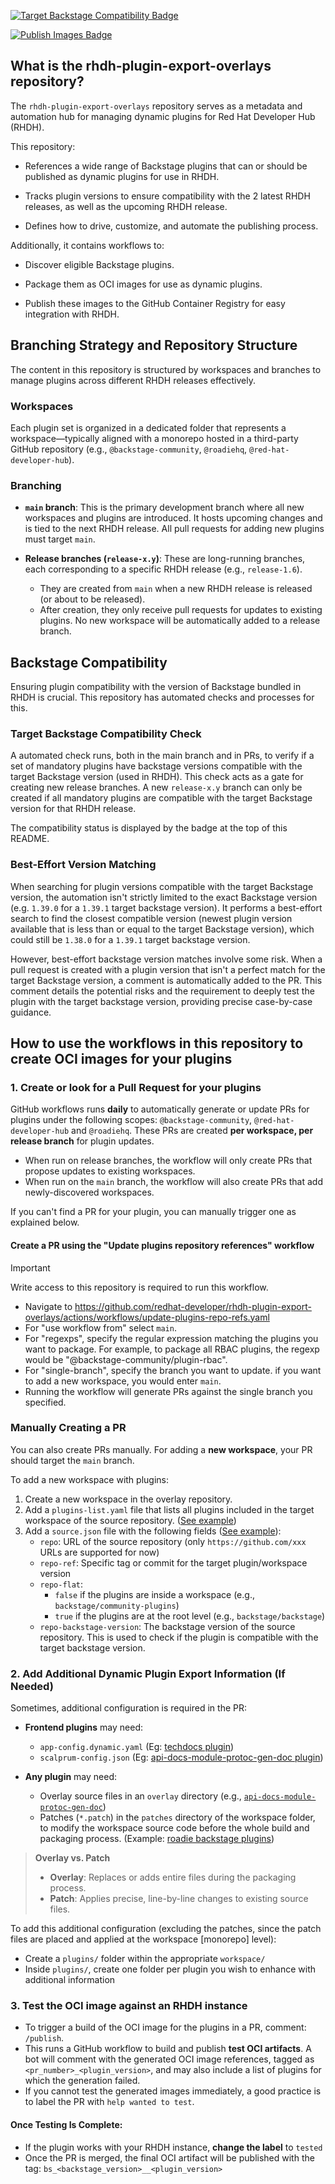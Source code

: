 [![Target Backstage Compatibility Badge](https://img.shields.io/endpoint?url=https%3A%2F%2Fraw.githubusercontent.com%2Fredhat-developer%2Frhdh-plugin-export-overlays%2Frefs%2Fheads%2Fmetadata%2Fincompatible-workspaces.json&style=flat&cacheSeconds=60)](https://github.com/redhat-developer/rhdh-plugin-export-overlays/actions/workflows/check-backstage-compatibility.yaml?query=event%3Apush)

[![Publish Images Badge](https://img.shields.io/github/actions/workflow/status/redhat-developer/rhdh-plugin-export-overlays/publish-workspace-plugins.yaml?branch=main&event=push&label=Publish%20RHDH%20Next%20Release%20Dynamic%20Plugin%20Images)](https://github.com/redhat-developer/rhdh-plugin-export-overlays/actions/workflows/publish-workspace-plugins.yaml?query=event%3Apush)

## What is the rhdh-plugin-export-overlays repository?

The `rhdh-plugin-export-overlays` repository serves as a metadata and automation hub for managing dynamic plugins for Red Hat Developer Hub (RHDH).

This repository:

- References a wide range of Backstage plugins that can or should be published as dynamic plugins for use in RHDH.

- Tracks plugin versions to ensure compatibility with the 2 latest RHDH releases, as well as the upcoming RHDH release.

- Defines how to drive, customize, and automate the publishing process.

Additionally, it contains workflows to:

- Discover eligible Backstage plugins.

- Package them as OCI images for use as dynamic plugins.

- Publish these images to the GitHub Container Registry for easy integration with RHDH.

## Branching Strategy and Repository Structure

The content in this repository is structured by workspaces and branches to manage plugins across different RHDH releases effectively.

### Workspaces

Each plugin set is organized in a dedicated folder that represents a workspace—typically aligned with a monorepo hosted in a third-party GitHub repository (e.g., `@backstage-community`, `@roadiehq`, `@red-hat-developer-hub`).

### Branching

- **`main` branch**: This is the primary development branch where all new workspaces and plugins are introduced. It hosts upcoming changes and is tied to the next RHDH release. All pull requests for adding new plugins must target `main`.

- **Release branches (`release-x.y`)**: These are long-running branches, each corresponding to a specific RHDH release (e.g., `release-1.6`).
  - They are created from `main` when a new RHDH release is released (or about to be released).
  - After creation, they only receive pull requests for updates to existing plugins. No new workspace will be automatically added to a release branch.

## Backstage Compatibility

Ensuring plugin compatibility with the version of Backstage bundled in RHDH is crucial. This repository has automated checks and processes for this.

### Target Backstage Compatibility Check

A automated check runs, both in the main branch and in PRs, to verify if a set of mandatory plugins have backstage versions compatible with the target Backstage version (used in RHDH). This check acts as a gate for creating new release branches. A new `release-x.y` branch can only be created if all mandatory plugins are compatible with the target Backstage version for that RHDH release.

The compatibility status is displayed by the badge at the top of this README.

### Best-Effort Version Matching

When searching for plugin versions compatible with the target Backstage version, the automation isn't strictly limited to the exact Backstage version (e.g. `1.39.0` for a `1.39.1` target backstage version). It performs a best-effort search to find the closest compatible version (newest plugin version available that is less than or equal to the target Backstage version), which could still be `1.38.0` for a `1.39.1` target backstage version.

However, best-effort backstage version matches involve some risk. When a pull request is created with a plugin version that isn't a perfect match for the target Backstage version, a comment is automatically added to the PR. This comment details the potential risks and the requirement to deeply test the plugin with the target backstage version, providing precise case-by-case guidance.

## How to use the workflows in this repository to create OCI images for your plugins

### 1. Create or look for a Pull Request for your plugins

GitHub workflows runs **daily** to automatically generate or update PRs for plugins under the following scopes: `@backstage-community`, `@red-hat-developer-hub` and `@roadiehq`. These PRs are created **per workspace, per release branch** for plugin updates.

- When run on release branches, the workflow will only create PRs that propose updates to existing workspaces.
- When run on the `main` branch, the workflow will also create PRs that add newly-discovered workspaces.

If you can't find a PR for your plugin, you can manually trigger one as explained below.

#### Create a PR using the "Update plugins repository references" workflow

> [!IMPORTANT]
> Write access to this repository is required to run this workflow.

- Navigate to https://github.com/redhat-developer/rhdh-plugin-export-overlays/actions/workflows/update-plugins-repo-refs.yaml
- For "use workflow from" select `main`.
- For "regexps", specify the regular expression matching the plugins you want to package. For example, to package all RBAC plugins, the regexp would be "@backstage-community/plugin-rbac".
- For "single-branch", specify the branch you want to update. if you want to add a new workspace, you would enter `main`. 
- Running the workflow will generate PRs against the single branch you specified.

### Manually Creating a PR

You can also create PRs manually. For adding a **new workspace**, your PR should target the `main` branch.

To add a new workspace with plugins:

1. Create a new workspace in the overlay repository.
2. Add a `plugins-list.yaml` file that lists all plugins included in the target workspace of the source repository. ([See example](https://github.com/redhat-developer/rhdh-plugin-export-overlays/blob/main/workspaces/adoption-insights/plugins-list.yaml))
3. Add a `source.json` file with the following fields ([See example](https://github.com/redhat-developer/rhdh-plugin-export-overlays/blob/main/workspaces/adoption-insights/source.json)):
   - `repo`: URL of the source repository (only `https://github.com/xxx` URLs are supported for now)
   - `repo-ref`: Specific tag or commit for the target plugin/workspace version
   - `repo-flat`:
     - `false` if the plugins are inside a workspace (e.g., `backstage/community-plugins`)
     - `true` if the plugins are at the root level (e.g., `backstage/backstage`)
   - `repo-backstage-version`: The backstage version of the source repository. This is used to check if the plugin is compatible with the target backstage version.

### 2. Add Additional Dynamic Plugin Export Information (If Needed)

Sometimes, additional configuration is required in the PR:

- **Frontend plugins** may need:
   - `app-config.dynamic.yaml` (Eg: [techdocs plugin](https://github.com/redhat-developer/rhdh-plugin-export-overlays/blob/release-1.5/workspaces/backstage/plugins/techdocs/app-config.dynamic.yaml))
   - `scalprum-config.json` (Eg: [api-docs-module-protoc-gen-doc plugin](https://github.com/redhat-developer/rhdh-plugin-export-overlays/blob/release-1.5/workspaces/backstage/plugins/api-docs-module-protoc-gen-doc/scalprum-config.json))

- **Any plugin** may need:
   - Overlay source files in an `overlay` directory
  (e.g., [`api-docs-module-protoc-gen-doc`](https://github.com/redhat-developer/rhdh-plugin-export-overlays/tree/release-1.5/workspaces/backstage/plugins/api-docs-module-protoc-gen-doc/overlay))
  - Patches (`*.patch`) in the `patches` directory of the workspace folder, to modify the workspace source code before the whole build and packaging process. (Example: [roadie backstage plugins](https://github.com/redhat-developer/rhdh-plugin-export-overlays/blob/150c9d98830039315df6b4f23bf9f85b1cf5ae55/workspaces/roadie-backstage-plugins/patches/1-avoid-double-wildcards.patch))

> **Overlay vs. Patch**
> - **Overlay**: Replaces or adds entire files during the packaging process.
> - **Patch**: Applies precise, line-by-line changes to existing source files.


To add this additional configuration (excluding the patches, since the patch files are placed and applied at the workspace [monorepo] level):
- Create a `plugins/` folder within the appropriate `workspace/`
- Inside `plugins/`, create one folder per plugin you wish to enhance with additional information

### 3. Test the OCI image against an RHDH instance
- To trigger a build of the OCI image for the plugins in a PR, comment: `/publish`.
- This runs a GitHub workflow to build and publish **test OCI artifacts**. A bot will comment with the generated OCI image references, tagged as `<pr_number>_<plugin_version>`, and may also include a list of plugins for which the generation failed.
- If you cannot test the generated images immediately, a good practice is to label the PR with `help wanted to test`.

#### Once Testing Is Complete:
- If the plugin works with your RHDH instance, **change the label** to `tested`
- Once the PR is merged, the final OCI artifact will be published with the tag: `bs_<backstage_version>__<plugin_version>`
